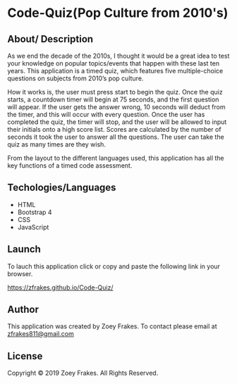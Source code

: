 # Code-Quiz(Pop Culture from 2010's)

## About/ Description
As we end the decade of the 2010s, I thought it would be a great idea to test your knowledge on popular topics/events that happen with these last ten years. This application is a timed quiz, which features five multiple-choice questions on subjects from 2010’s pop culture.

How it works is, the user must press start to begin the quiz. Once the quiz starts, a countdown timer will begin at 75 seconds, and the first question will appear. If the user gets the answer wrong, 10 seconds will deduct from the timer, and this will occur with every question. Once the user has completed the quiz, the timer will stop, and the user will be allowed to input their initials onto a high score list. Scores are calculated by the number of seconds it took the user to answer all the questions. The user can take the quiz as many times are they wish.

From the layout to the different languages used, this application has all the key functions of a timed code assessment.

## Techologies/Languages
* HTML
* Bootstrap 4
* CSS
* JavaScript

## Launch
To lauch this application click or copy and paste the following link in your browser.

https://zfrakes.github.io/Code-Quiz/

## Author 
This application was created by Zoey Frakes. To contact please email at zfrakes811@gmail.com

## License 
Copyright © 2019 Zoey Frakes. All Rights Reserved.